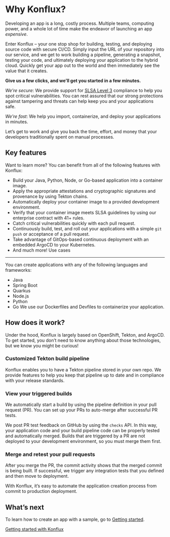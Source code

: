Why Konflux?
============

Developing an app is a long, costly process. Multiple teams, computing power, and a whole lot of time make the endeavor of launching an app *expensive*.

Enter Konflux – your one stop shop for building, testing, and deploying source code with secure CI/CD. Simply input the URL of your repository into our service, and we get to work building a pipeline, generating a snapshot, testing your code, and ultimately deploying your application to the hybrid cloud. Quickly get your app out to the world and then immediately see the value that it creates.

**Give us a few clicks, and we’ll get you started in a few minutes.**

*We’re secure*: We provide support for [SLSA Level 3](https://slsa.dev/spec/v1.0/levels) compliance to help you spot critical vulnerabilities. You can rest assured that our strong protections against tampering and threats can help keep you and your applications safe.

*We’re fast*: We help you import, containerize, and deploy your applications in minutes.

Let’s get to work and give you back the time, effort, and money that your developers traditionally spent on manual processes.

Key features
------------

Want to learn more? You can benefit from all of the following features with Konflux:

* Build your Java, Python, Node, or Go-based application into a container image.
* Apply the appropriate attestations and cryptographic signatures and provenance by using Tekton chains.
* Automatically deploy your container image to a provided development environment.
* Verify that your container image meets SLSA guidelines by using our enterprise contract with 41+ rules.
* Catch critical vulnerabilities quickly with each pull request.
* Continuously build, test, and roll out your applications with a simple `git push` or acceptance of a pull request.
* Take advantage of GitOps-based continuous deployment with an embedded ArgoCD to your Kubernetes.
* And much more!
Use cases
---------

You can create applications with any of the following languages and frameworks:

* Java
* Spring Boot
* Quarkus
* Node.js
* Python
* Go
We use our Dockerfiles and Devfiles to containerize your application.

How does it work?
-----------------

Under the hood, Konflux is largely based on OpenShift, Tekton, and ArgoCD. To get started, you don’t need to know anything about those technologies, but we know you might be curious!

### Customized Tekton build pipeline

Konflux enables you to have a Tekton pipeline stored in your own repo. We provide features to help you keep that pipeline up to date and in compliance with your release standards.

### View your triggered builds

We automatically start a build by using the pipeline definition in your pull request (PR). You can set up your PRs to auto-merge after successful PR tests.

We post PR test feedback on GitHub by using the `checks` API. In this way, your application code and your build pipeline code can be properly tested and automatically merged. Builds that are triggered by a PR are not deployed to your development environment, so you must merge them first.

### Merge and retest your pull requests

After you merge the PR, the commit activity shows that the merged commit is being built. If successful, we trigger any integration tests that you defined and then move to deployment.

With Konflux, it’s easy to automate the application creation process from commit to production deployment.

What’s next
-----------

To learn how to create an app with a sample, go to [Getting started](getting-started/get-started/).

[Getting started with Konflux](getting-started/get-started/)